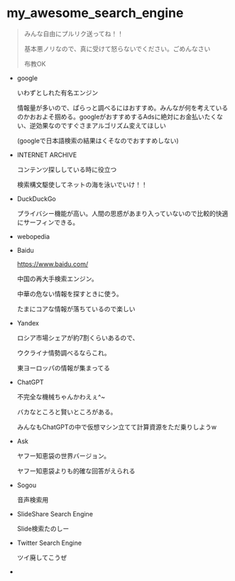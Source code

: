 # my_awesome_search_engine

> みんな自由にプルリク送ってね！！
>
> 基本悪ノリなので、真に受けて怒らないでください。ごめんなさい
>
> 布教OK

* google

  いわずとしれた有名エンジン

  情報量が多いので、ぱらっと調べるにはおすすめ。みんなが何を考えているのかおおよそ掴める。googleがおすすめするAdsに絶対にお金払いたくない、逆効果なのですぐさまアルゴリズム変えてほしい

  (googleで日本語検索の結果はくそなのでおすすめしない)

* INTERNET ARCHIVE

  コンテンツ探ししている時に役立つ

  検索構文駆使してネットの海を泳いでいけ！！

* DuckDuckGo

  プライバシー機能が高い。人間の思惑があまり入っていないので比較的快適にサーフィンできる。

* webopedia

* Baidu

  https://www.baidu.com/

  中国の再大手検索エンジン。

  中華の危ない情報を探すときに使う。

  たまにコアな情報が落ちているので楽しい

* Yandex

  ロシア市場シェアが約7割くらいあるので、

  ウクライナ情勢調べるならこれ。

  東ヨーロッパの情報が集まってる

* ChatGPT

  不完全な機械ちゃんかわえぇ^~

  バカなところと賢いところがある。

  みんなもChatGPTの中で仮想マシン立てて計算資源をただ乗りしようw

* Ask

  ヤフー知恵袋の世界バージョン。

  ヤフー知恵袋よりも的確な回答がえられる

* Sogou

  音声検索用

* SlideShare Search Engine

  Slide検索たのしー

* Twitter Search Engine

  ツイ廃してこうぜ

* 